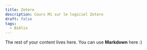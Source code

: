```yaml
---
title: Zotero
description: Cours M1 sur le logiciel Zotero
draft: false
tags:
  - Biblio
---
```

 
The rest of your content lives here. You can use **Markdown** here :)

